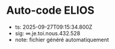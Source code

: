 # Auto-code ELIOS
- ts: 2025-09-27T09:15:34.800Z
- sig: ∞.je.toi.nous.432.528
- note: fichier généré automatiquement